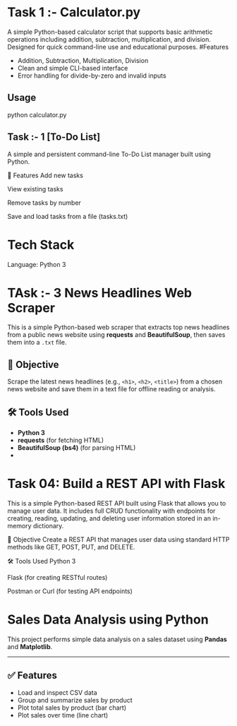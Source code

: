 # Task 1 :- Calculator.py

A simple Python-based calculator script that supports basic arithmetic operations including addition, subtraction, multiplication, and division. Designed for quick command-line use and educational purposes.
#Features

- Addition, Subtraction, Multiplication, Division
- Clean and simple CLI-based interface
- Error handling for divide-by-zero and invalid inputs

##  Usage

python calculator.py

## Task :- 1 [To-Do List] 
A simple and persistent command-line To-Do List manager built using Python.

📌 Features
Add new tasks

View existing tasks

Remove tasks by number

Save and load tasks from a file (tasks.txt)
# Tech Stack
Language: Python 3

# TAsk :- 3 News Headlines Web Scraper

This is a simple Python-based web scraper that extracts top news headlines from a public news website using **requests** and **BeautifulSoup**, then saves them into a `.txt` file.



## 📌 Objective

Scrape the latest news headlines (e.g., `<h1>`, `<h2>`, `<title>`) from a chosen news website and save them in a text file for offline reading or analysis.



## 🛠️ Tools Used

- **Python 3**
- **requests** (for fetching HTML)
- **BeautifulSoup (bs4)** (for parsing HTML)
-
# Task 04: Build a REST API with Flask
This is a simple Python-based REST API built using Flask that allows you to manage user data. It includes full CRUD functionality with endpoints for creating, reading, updating, and deleting user information stored in an in-memory dictionary.

📌 Objective
Create a REST API that manages user data using standard HTTP methods like GET, POST, PUT, and DELETE.

🛠️ Tools Used
Python 3

Flask (for creating RESTful routes)

Postman or Curl (for testing API endpoints)

#  Sales Data Analysis using Python

This project performs simple data analysis on a sales dataset using **Pandas** and **Matplotlib**.

---
## ✅ Features

- Load and inspect CSV data
- Group and summarize sales by product
- Plot total sales by product (bar chart)
- Plot sales over time (line chart)











